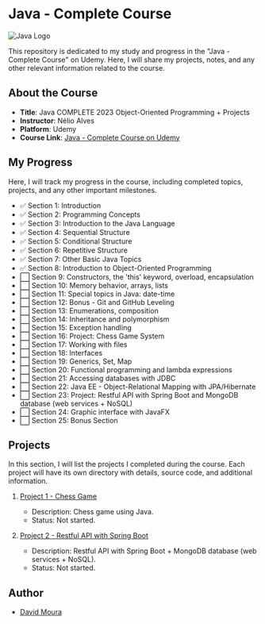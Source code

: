 # Java - Complete Course

![Java Logo](https://1000logos.net/wp-content/uploads/2020/09/Java-Logo.png)

This repository is dedicated to my study and progress in the "Java - Complete Course" on Udemy. Here, I will share my projects, notes, and any other relevant information related to the course.

## About the Course

- **Title**: Java COMPLETE 2023 Object-Oriented Programming + Projects
- **Instructor**: Nélio Alves
- **Platform**: Udemy
- **Course Link**: [Java - Complete Course on Udemy](https://www.udemy.com/course/java-curso-completo/)

## My Progress

Here, I will track my progress in the course, including completed topics, projects, and any other important milestones.

- ✅ Section 1: Introduction
- ✅ Section 2: Programming Concepts
- ✅ Section 3: Introduction to the Java Language
- ✅ Section 4: Sequential Structure
- ✅ Section 5: Conditional Structure
- ✅ Section 6: Repetitive Structure
- ✅ Section 7: Other Basic Java Topics
- ✅ Section 8: Introduction to Object-Oriented Programming
- ⬜ Section 9: Constructors, the 'this' keyword, overload, encapsulation
- ⬜ Section 10: Memory behavior, arrays, lists
- ⬜ Section 11: Special topics in Java: date-time
- ⬜ Section 12: Bonus - Git and GitHub Leveling
- ⬜ Section 13: Enumerations, composition
- ⬜ Section 14: Inheritance and polymorphism
- ⬜ Section 15: Exception handling
- ⬜ Section 16: Project: Chess Game System
- ⬜ Section 17: Working with files
- ⬜ Section 18: Interfaces
- ⬜ Section 19: Generics, Set, Map
- ⬜ Section 20: Functional programming and lambda expressions
- ⬜ Section 21: Accessing databases with JDBC
- ⬜ Section 22: Java EE - Object-Relational Mapping with JPA/Hibernate
- ⬜ Section 23: Project: Restful API with Spring Boot and MongoDB database (web services + NoSQL)
- ⬜ Section 24: Graphic interface with JavaFX
- ⬜ Section 25: Bonus Section

## Projects

In this section, I will list the projects I completed during the course. Each project will have its own directory with details, source code, and additional information.

1. [Project 1 - Chess Game](/projects/chess-game)
   - Description: Chess game using Java.
   - Status: Not started.

2. [Project 2 - Restful API with Spring Boot](/projects/restful-api)
   - Description: Restful API with Spring Boot + MongoDB database (web services + NoSQL).
   - Status: Not started.

## Author

- [David Moura](https://github.com/dvzmr)
